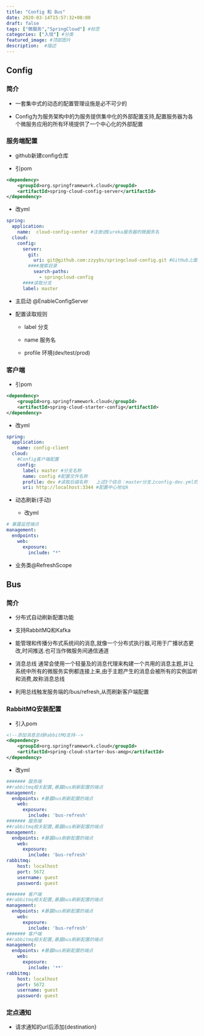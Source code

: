 ```yaml
---
title: "Config 和 Bus"
date: 2020-03-14T15:57:32+08:00
draft: false
tags: ["微服务","SpringCloud"] #标签
categories: ["入坟"] #分类
featured_image: #顶部图片
description:  #描述
---
```


## Config

### 简介

- 一套集中式的动态的配置管理设施是必不可少的

- Config为为服务架构中的为服务提供集中化的外部配置支持,配置服务器为各个微服务应用的所有环境提供了一个中心化的外部配置

### 服务端配置

- github新建config仓库

- 引pom

```xml
<dependency>
    <groupId>org.springframework.cloud</groupId>
    <artifactId>spring-cloud-config-server</artifactId>
</dependency>
```

- 改yml

```yml
spring:
  application:
    name:  cloud-config-center #注册进Eureka服务器的微服务名
  cloud:
    config:
      server:
        git:
          uri: git@github.com:zzyybs/springcloud-config.git #GitHub上面的git仓库名字
        ####搜索目录
          search-paths:
            - springcloud-config
      ####读取分支
      label: master
```

- 主启动 @EnableConfigServer

- 配置读取规则

  - label 分支

  - name 服务名

  - profile 环境(dev/test/prod)

### 客户端

- 引pom

```xml
<dependency>
    <groupId>org.springframework.cloud</groupId>
    <artifactId>spring-cloud-starter-config</artifactId>
</dependency>
```

- 改yml

```yml
spring:
  application:
    name: config-client
  cloud:
    #Config客户端配置
    config:
      label: master #分支名称
      name: config #配置文件名称
      profile: dev #读取后缀名称   上述3个综合：master分支上config-dev.yml的配置文件被读取http://config-3344.com:3344/master/config-dev.yml
      uri: http://localhost:3344 #配置中心地址k
```

- 动态刷新(手动)

  - 改yml

```yml
# 暴露监控端点
management:
  endpoints:
    web:
      exposure:
        include: "*"
```

- 业务类@RefreshScope

## Bus

### 简介

- 分布式自动刷新配置功能

- 支持RabbitMQ和Kafka

- 能管理和传播分布式系统间的消息,就像一个分布式执行器,可用于广播状态更改,时间推送.也可当作微服务间通信通道

- 消息总线 通常会使用一个轻量及的消息代理来构建一个共用的消息主题,并让系统中所有的微服务实例都连接上来,由于主题产生的消息会被所有的实例监听和消费,故称消息总线

- 利用总线触发服务端的/bus/refresh,从而刷新客户端配置

### RabbitMQ安装配置

- 引入pom

```xml
<!--添加消息总线RabbitMQ支持-->
<dependency>
    <groupId>org.springframework.cloud</groupId>
    <artifactId>spring-cloud-starter-bus-amqp</artifactId>
</dependency>
```

- 改yml

```yml
####### 服务端
##rabbitmq相关配置,暴露bus刷新配置的端点
management:
  endpoints: #暴露bus刷新配置的端点
    web:
      exposure:
        include: 'bus-refresh'
####### 服务端
##rabbitmq相关配置,暴露bus刷新配置的端点
management:
  endpoints: #暴露bus刷新配置的端点
    web:
      exposure:
        include: 'bus-refresh'
rabbitmq:
    host: localhost
    port: 5672
    username: guest
    password: guest

####### 客户端
##rabbitmq相关配置,暴露bus刷新配置的端点
management:
  endpoints: #暴露bus刷新配置的端点
    web:
      exposure:
        include: 'bus-refresh'
####### 客户端
##rabbitmq相关配置,暴露bus刷新配置的端点
management:
  endpoints: #暴露bus刷新配置的端点
    web:
      exposure:
        include: '**'
rabbitmq:
    host: localhost
    port: 5672
    username: guest
    password: guest
```

### 定点通知

- 请求通知的url后添加{destination}
